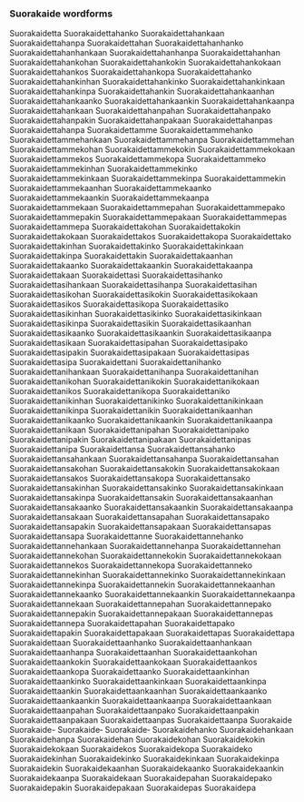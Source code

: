 
### Suorakaide wordforms

Suorakaidetta
Suorakaidettahanko
Suorakaidettahankaan
Suorakaidettahanpa
Suorakaidettahan
Suorakaidettahanhanko
Suorakaidettahanhankaan
Suorakaidettahanhanpa
Suorakaidettahanhan
Suorakaidettahankohan
Suorakaidettahankokin
Suorakaidettahankokaan
Suorakaidettahankos
Suorakaidettahankopa
Suorakaidettahanko
Suorakaidettahankinhan
Suorakaidettahankinko
Suorakaidettahankinkaan
Suorakaidettahankinpa
Suorakaidettahankin
Suorakaidettahankaanhan
Suorakaidettahankaanko
Suorakaidettahankaankin
Suorakaidettahankaanpa
Suorakaidettahankaan
Suorakaidettahanpahan
Suorakaidettahanpako
Suorakaidettahanpakin
Suorakaidettahanpakaan
Suorakaidettahanpas
Suorakaidettahanpa
Suorakaidettamme
Suorakaidettammehanko
Suorakaidettammehankaan
Suorakaidettammehanpa
Suorakaidettammehan
Suorakaidettammekohan
Suorakaidettammekokin
Suorakaidettammekokaan
Suorakaidettammekos
Suorakaidettammekopa
Suorakaidettammeko
Suorakaidettammekinhan
Suorakaidettammekinko
Suorakaidettammekinkaan
Suorakaidettammekinpa
Suorakaidettammekin
Suorakaidettammekaanhan
Suorakaidettammekaanko
Suorakaidettammekaankin
Suorakaidettammekaanpa
Suorakaidettammekaan
Suorakaidettammepahan
Suorakaidettammepako
Suorakaidettammepakin
Suorakaidettammepakaan
Suorakaidettammepas
Suorakaidettammepa
Suorakaidettakohan
Suorakaidettakokin
Suorakaidettakokaan
Suorakaidettakos
Suorakaidettakopa
Suorakaidettako
Suorakaidettakinhan
Suorakaidettakinko
Suorakaidettakinkaan
Suorakaidettakinpa
Suorakaidettakin
Suorakaidettakaanhan
Suorakaidettakaanko
Suorakaidettakaankin
Suorakaidettakaanpa
Suorakaidettakaan
Suorakaidettasi
Suorakaidettasihanko
Suorakaidettasihankaan
Suorakaidettasihanpa
Suorakaidettasihan
Suorakaidettasikohan
Suorakaidettasikokin
Suorakaidettasikokaan
Suorakaidettasikos
Suorakaidettasikopa
Suorakaidettasiko
Suorakaidettasikinhan
Suorakaidettasikinko
Suorakaidettasikinkaan
Suorakaidettasikinpa
Suorakaidettasikin
Suorakaidettasikaanhan
Suorakaidettasikaanko
Suorakaidettasikaankin
Suorakaidettasikaanpa
Suorakaidettasikaan
Suorakaidettasipahan
Suorakaidettasipako
Suorakaidettasipakin
Suorakaidettasipakaan
Suorakaidettasipas
Suorakaidettasipa
Suorakaidettani
Suorakaidettanihanko
Suorakaidettanihankaan
Suorakaidettanihanpa
Suorakaidettanihan
Suorakaidettanikohan
Suorakaidettanikokin
Suorakaidettanikokaan
Suorakaidettanikos
Suorakaidettanikopa
Suorakaidettaniko
Suorakaidettanikinhan
Suorakaidettanikinko
Suorakaidettanikinkaan
Suorakaidettanikinpa
Suorakaidettanikin
Suorakaidettanikaanhan
Suorakaidettanikaanko
Suorakaidettanikaankin
Suorakaidettanikaanpa
Suorakaidettanikaan
Suorakaidettanipahan
Suorakaidettanipako
Suorakaidettanipakin
Suorakaidettanipakaan
Suorakaidettanipas
Suorakaidettanipa
Suorakaidettansa
Suorakaidettansahanko
Suorakaidettansahankaan
Suorakaidettansahanpa
Suorakaidettansahan
Suorakaidettansakohan
Suorakaidettansakokin
Suorakaidettansakokaan
Suorakaidettansakos
Suorakaidettansakopa
Suorakaidettansako
Suorakaidettansakinhan
Suorakaidettansakinko
Suorakaidettansakinkaan
Suorakaidettansakinpa
Suorakaidettansakin
Suorakaidettansakaanhan
Suorakaidettansakaanko
Suorakaidettansakaankin
Suorakaidettansakaanpa
Suorakaidettansakaan
Suorakaidettansapahan
Suorakaidettansapako
Suorakaidettansapakin
Suorakaidettansapakaan
Suorakaidettansapas
Suorakaidettansapa
Suorakaidettanne
Suorakaidettannehanko
Suorakaidettannehankaan
Suorakaidettannehanpa
Suorakaidettannehan
Suorakaidettannekohan
Suorakaidettannekokin
Suorakaidettannekokaan
Suorakaidettannekos
Suorakaidettannekopa
Suorakaidettanneko
Suorakaidettannekinhan
Suorakaidettannekinko
Suorakaidettannekinkaan
Suorakaidettannekinpa
Suorakaidettannekin
Suorakaidettannekaanhan
Suorakaidettannekaanko
Suorakaidettannekaankin
Suorakaidettannekaanpa
Suorakaidettannekaan
Suorakaidettannepahan
Suorakaidettannepako
Suorakaidettannepakin
Suorakaidettannepakaan
Suorakaidettannepas
Suorakaidettannepa
Suorakaidettapahan
Suorakaidettapako
Suorakaidettapakin
Suorakaidettapakaan
Suorakaidettapas
Suorakaidettapa
Suorakaidettaan
Suorakaidettaanhanko
Suorakaidettaanhankaan
Suorakaidettaanhanpa
Suorakaidettaanhan
Suorakaidettaankohan
Suorakaidettaankokin
Suorakaidettaankokaan
Suorakaidettaankos
Suorakaidettaankopa
Suorakaidettaanko
Suorakaidettaankinhan
Suorakaidettaankinko
Suorakaidettaankinkaan
Suorakaidettaankinpa
Suorakaidettaankin
Suorakaidettaankaanhan
Suorakaidettaankaanko
Suorakaidettaankaankin
Suorakaidettaankaanpa
Suorakaidettaankaan
Suorakaidettaanpahan
Suorakaidettaanpako
Suorakaidettaanpakin
Suorakaidettaanpakaan
Suorakaidettaanpas
Suorakaidettaanpa
Suorakaide
Suorakaide-
Suorakaide‐
Suorakaide‑
Suorakaidehanko
Suorakaidehankaan
Suorakaidehanpa
Suorakaidehan
Suorakaidekohan
Suorakaidekokin
Suorakaidekokaan
Suorakaidekos
Suorakaidekopa
Suorakaideko
Suorakaidekinhan
Suorakaidekinko
Suorakaidekinkaan
Suorakaidekinpa
Suorakaidekin
Suorakaidekaanhan
Suorakaidekaanko
Suorakaidekaankin
Suorakaidekaanpa
Suorakaidekaan
Suorakaidepahan
Suorakaidepako
Suorakaidepakin
Suorakaidepakaan
Suorakaidepas
Suorakaidepa

